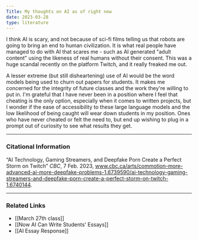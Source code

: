 ```yaml
---
Title: My thoughts on AI as of right now
date: 2023-03-28
type: literature
---
```


I think AI is scary, and not because of sci-fi films telling us that robots are going to bring an end to human civilization. It is what real people have managed to do with AI that scares me - such as AI generated "adult content" using the likeness of real humans without their consent. This was a huge scandal recently on the platform Twitch, and it really freaked me out.

A lesser extreme (but still disheartening) use of AI would be the word models being used to churn out papers for students. It makes me concerned for the integrity of future classes and the work they're willing to put in. I'm grateful that I have never been in a position where I feel that cheating is the only option, especially when it comes to written projects, but I wonder if the ease of accessibility to these large language models and the low likelihood of being caught will wear down students in my position. Ones who have never cheated or felt the need to, but end up wishing to plug in a prompt out of curiosity to see what results they get. 

---

### Citational Information

“AI Technology, Gaming Streamers, and Deepfake Porn Create a Perfect Storm on Twitch” _CBC_, 7 Feb. 2023, www.cbc.ca/arts/commotion-more-advanced-ai-more-deepfake-problems-1.6739590/ai-technology-gaming-streamers-and-deepfake-porn-create-a-perfect-storm-on-twitch-1.6740144.

---

### Related Links

- [[March 27th class]]
- [[Now AI Can Write Students' Essays]]
- [[AI Essay Response]]